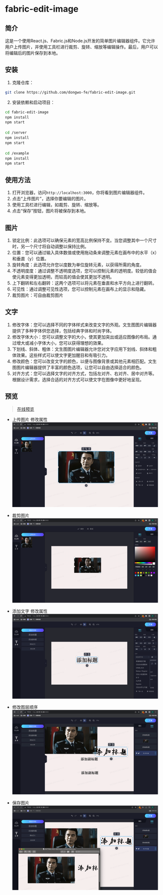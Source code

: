 # fabric-edit-image

## 简介

这是一个使用React.js、Fabric.js和Node.js开发的简单图片编辑器组件。它允许用户上传图片，并使用工具栏进行裁剪、旋转、缩放等编辑操作。最后，用户可以将编辑后的图片保存到本地。

## 安装

1. 克隆仓库：

```bash
git clone https://github.com/dongwo-fe/fabric-edit-image.git
```

2. 安装依赖和启动项目：

```bash
cd fabric-edit-image
npm install
npm start

cd /server
npm install
npm start

cd /example
npm install
npm start
```

## 使用方法

1. 打开浏览器，访问`http://localhost:3000`，你将看到图片编辑器组件。
2. 点击“上传图片”，选择你要编辑的图片。
3. 使用工具栏进行编辑，如裁剪、旋转、缩放等。
4. 点击“保存”按钮，图片将被保存到本地。

## 图片
1.	锁定比例：此选项可以确保元素的宽高比例保持不变。当您调整其中一个尺寸时，另一个尺寸将自动调整以保持比例。
2. 位置：您可以通过输入具体数值或使用拖动条来调整元素在画布中的水平（x）和垂直（y）位置。
3. 旋转角度：此选项允许您以度数为单位旋转元素，以获得所需的角度。
4. 不透明度度：通过调整不透明度选项，您可以控制元素的透明度。较低的值会使元素变得更加透明，而较高的值会使其更加不透明。
5. 上下翻转和左右翻转：这两个选项可以将元素在垂直和水平方向上进行翻转。
6. 可见性：通过调整可见性选项，您可以控制元素在画布上的显示和隐藏。
7. 裁剪图片：可自由裁剪图片

## 文字
1.	修改字体：您可以选择不同的字体样式来改变文字的外观。文生图图片编辑器提供了多种字体供您选择，包括经典字体和时尚字体。
2.	修改字体大小：您可以调整文字的大小，使其更加突出或适应图像的布局。通过增大或减小字体大小，您可以获得理想的效果。
3.	下划线、斜体、粗体：文生图图片编辑器允许您对文字应用下划线、斜体和粗体效果。这些样式可以使文字更加醒目和有吸引力。
4.	修改颜色：您可以改变文字的颜色，以便与图像背景或其他元素相匹配。文生图图片编辑器提供了丰富的颜色选项，让您可以自由选择适合的颜色。
5.	对齐方式：您可以选择文字的对齐方式，包括左对齐、右对齐、居中对齐等。根据设计需求，选择合适的对齐方式可以使文字在图像中更好地呈现。

## 预览
> [在线预览](http://8.141.12.38:5858/)

* 上传图片 修改属性
![img.png](./demo/1.png)

* 裁剪图片
![img.png](./demo/2.png)

* 添加文字 修改属性
![img.png](./demo/3.png)

* 修改图层顺序
![img.png](./demo/4.png)

* 保存图片
![img.png](./demo/5.png)
